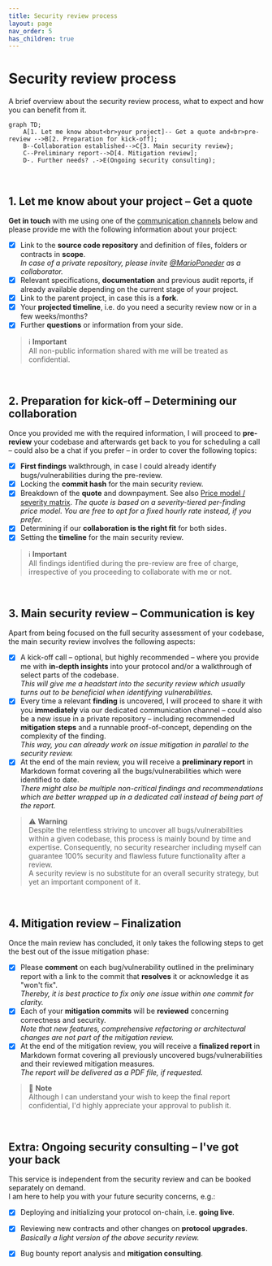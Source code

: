 ```yaml
---
title: Security review process
layout: page
nav_order: 5
has_children: true
---
```


# Security review process
A brief overview about the security review process, what to expect and how you can benefit from it.

```mermaid
graph TD;
    A[1. Let me know about<br>your project]-- Get a quote and<br>pre-review -->B[2. Preparation for kick-off];
    B--Collaboration established-->C{3. Main security review};
    C--Preliminary report-->D[4. Mitigation review];
    D-. Further needs? .->E(Ongoing security consulting);
```

&nbsp;

## 1. Let me know about your project &ndash; Get a quote

**Get in touch** with me using one of the [communication channels](#communication-channels) below and please provide me with the following information about your project:

- [x] Link to the **source code repository** and definition of files, folders or contracts in **scope**.  
*In case of a private repository, please invite [@MarioPoneder](https://github.com/MarioPoneder) as a collaborator.*  
- [x] Relevant specifications, **documentation** and previous audit reports, if already available depending on the current stage of your project.  
- [x] Link to the parent project, in case this is a **fork**.  
- [x] Your **projected timeline**, i.e. do you need a security review now or in a few weeks/months?  
- [x] Further **questions** or information from your side.  

> ℹ️ **Important**  
> All non-public information shared with me will be treated as confidential.

&nbsp;

## 2. Preparation for kick-off &ndash; Determining our collaboration
Once you provided me with the required information, I will proceed to **pre-review** your codebase and afterwards get back to you for scheduling a call &ndash; could also be a chat if you prefer &ndash; in order to cover the following topics:
- [x] **First findings** walkthrough, in case I could already identify bugs/vulnerabilities during the pre-review.
- [x] Locking the **commit hash** for the main security review.
- [x] Breakdown of the **quote** and downpayment. See also [Price model / severity matrix](/price-model.html).
  *The quote is based on a severity-tiered per-finding price model. You are free to opt for a fixed hourly rate instead, if you prefer.*
- [x] Determining if our **collaboration is the right fit** for both sides.
- [x] Setting the **timeline** for the main security review.

> ℹ️ **Important**  
> All findings identified during the pre-review are free of charge, irrespective of you proceeding to collaborate with me or not.

&nbsp;

## 3. Main security review &ndash; Communication is key

Apart from being focused on the full security assessment of your codebase, the main security review involves the following aspects:
- [x] A kick-off call  &ndash; optional, but highly recommended &ndash; where you provide me with **in-depth insights** into your protocol and/or a walkthrough of select parts of the codebase.  
*This will give me a headstart into the security review which usually turns out to be beneficial when identifying vulnerabilities.*
- [x] Every time a relevant **finding** is uncovered, I will proceed to share it with you **immediately** via our dedicated communication channel &ndash; could also be a new issue in a private repository &ndash; including recommended **mitigation steps** and a runnable proof-of-concept, depending on the complexity of the finding.  
*This way, you can already work on issue mitigation in parallel to the security review.*
- [x] At the end of the main review, you will receive a **preliminary report** in Markdown format covering all the bugs/vulnerabilities which were identified to date.  
*There might also be multiple non-critical findings and recommendations which are better wrapped up in a dedicated call instead of being part of the report.*

> ⚠️ **Warning**  
> Despite the relentless striving to uncover all bugs/vulnerabilities within a given codebase, this process is mainly bound by time and expertise. Consequently, no security researcher including myself can guarantee 100% security and flawless future functionality after a review.  
> A security review is no substitute for an overall security strategy, but yet an important component of it.  

&nbsp;

## 4. Mitigation review &ndash; Finalization

Once the main review has concluded, it only takes the following steps to get the best out of the issue mitigation phase:
- [x] Please **comment** on each bug/vulnerability outlined in the preliminary report with a link to the commit that **resolves** it or acknowledge it as "won't fix".  
*Thereby, it is best practice to fix only one issue within one commit for clarity.*
- [x] Each of your **mitigation commits** will be **reviewed** concerning correctness and security.  
  *Note that new features, comprehensive refactoring or architectural changes are not part of the mitigation review.*
- [x] At the end of the mitigation review, you will receive a **finalized report** in Markdown format covering all previously uncovered bugs/vulnerabilities and their reviewed mitigation measures.  
  *The report will be delivered as a PDF file, if requested.*

> 📝 **Note**  
> Although I can understand your wish to keep the final report confidential, I'd highly appreciate your approval to publish it.

&nbsp;

## Extra: Ongoing security consulting &ndash; I've got your back
This service is independent from the security review and can be booked separately on demand.  
I am here to help you with your future security concerns, e.g.:
- [x] Deploying and initializing your protocol on-chain, i.e. **going live**.
- [x] Reviewing new contracts and other changes on **protocol upgrades**.  
   *Basically a light version of the above security review.*
- [x] Bug bounty report analysis and **mitigation consulting**.

